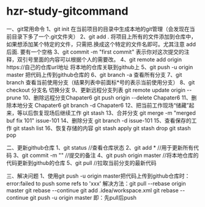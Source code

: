 # hzr-study-gitcommand
一、git常用命令
1、git init
在当前项目的目录中生成本地的git管理（会发现在当前目录下多了一个.git文件夹）
2、git add .
将项目上所有的文件添加到仓库中，如果想添加某个特定的文件，只需把.换成这个特定的文件名即可。尤其注意 add后面. 要有一个空格
3、git commit -m "first commit"
表示你对这次提交的注释，双引号里面的内容可以根据个人的需要改。
4、git remote add origin https://自己的仓库url地址
将本地的仓库关联到github上
5、git push -u origin master
把代码上传到github仓库的
6、git branch -a
查看所有分支
7、git branch
查看当前使用分支（结果列表中前面标*号的表示当前使用分支）
8、git checkout 分支名
切换分支
9、更新远程分支列表
git remote update origin --prune
10、删除远程分支Chapater6
git push origin --delete Chapater6
11、删除本地分支 Chapater6
git branch -d  Chapater6
12、把当前工作现场“储藏”起来，等以后恢复现场后继续工作
git stash
13、合并分支
git merge -m "merged buf fix 101" issue-101
14、删除分支
git branch -d issue-101
15、查看保存的工作
git stash list
16、恢复存储的内容
git stash apply    git stash drop
git stash pop

二、更新github仓库
1、git status //查看仓库状态
2、git add * //用于更新所有代码
3、git commit -m "" //提交的备注
4、git push origin master //将本地仓库的代码更新到github的仓库
5、git pull //拉取当前分支的最新代码

三、解决问题
1、使用git push -u origin master把代码上传到github仓库时：error:failed to push some refs to 'xxx'
解决方法：git pull --rebase origin master
git rebase --continue
git add .idea/workspace.xml
git rebase --continue
git push -u origin master
即：先pull后push

